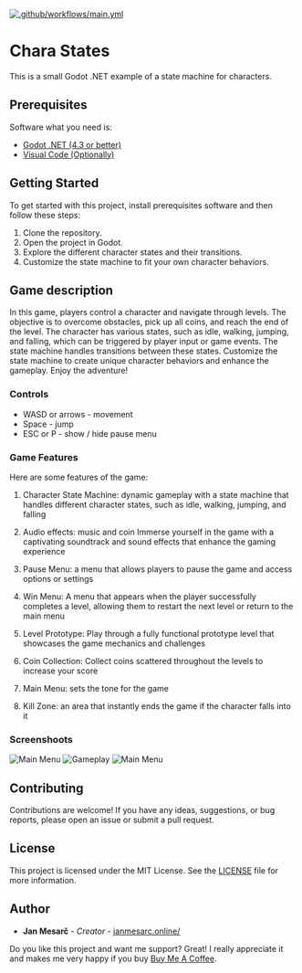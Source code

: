 [![.github/workflows/main.yml](https://github.com/jame581/CharaStates/actions/workflows/main.yml/badge.svg)](https://github.com/jame581/CharaStates/actions/workflows/main.yml)

# Chara States

This is a small Godot .NET example of a state machine for characters.

## Prerequisites

Software what you need is:

* [Godot .NET (4.3 or better)](https://godotengine.org/)
* [Visual Code (Optionally)](https://code.visualstudio.com/) 

## Getting Started

To get started with this project, install prerequisites software and then follow these steps:

1. Clone the repository.
2. Open the project in Godot.
3. Explore the different character states and their transitions.
4. Customize the state machine to fit your own character behaviors.

## Game description

In this game, players control a character and navigate through levels. The objective is to overcome obstacles, pick up all coins, and reach the end of the level. The character has various states, such as idle, walking, jumping, and falling, which can be triggered by player input or game events. The state machine handles transitions between these states. Customize the state machine to create unique character behaviors and enhance the gameplay. Enjoy the adventure!

### Controls

* WASD or arrows - movement
* Space - jump
* ESC or P - show / hide pause menu

### Game Features

Here are some features of the game:

1. Character State Machine: dynamic gameplay with a state machine that handles different character states, such as idle, walking, jumping, and falling

2. Audio effects: music and coin Immerse yourself in the game with a captivating soundtrack and sound effects that enhance the gaming experience

3. Pause Menu: a menu that allows players to pause the game and access options or settings

4. Win Menu: A menu that appears when the player successfully completes a level, allowing them to restart the next level or return to the main menu

5. Level Prototype: Play through a fully functional prototype level that showcases the game mechanics and challenges

6. Coin Collection: Collect coins scattered throughout the levels to increase your score

7. Main Menu: sets the tone for the game

8. Kill Zone: an area that instantly ends the game if the character falls into it

### Screenshoots

![Main Menu](screenshots/main_menu.png)
![Gameplay](screenshots/gameplay_1.png)
![Main Menu](screenshots/gameplay_2.png)


## Contributing

Contributions are welcome! If you have any ideas, suggestions, or bug reports, please open an issue or submit a pull request.

## License

This project is licensed under the MIT License. See the [LICENSE](LICENSE) file for more information.

## Author

* **Jan Mesarč** - *Creator* - [janmesarc.online/](https://janmesarc.online/)

Do you like this project and want me support? Great! I really appreciate it and makes me very happy if you buy [Buy Me A Coffee](https://www.buymeacoffee.com/jame581).
